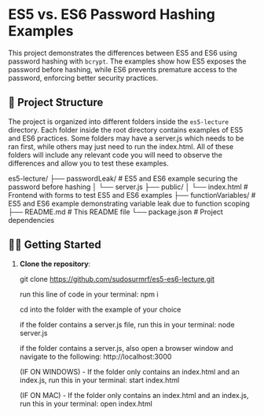 # ES5 vs. ES6 Password Hashing Examples

This project demonstrates the differences between ES5 and ES6 using password hashing with `bcrypt`. The examples show how ES5 exposes the password before hashing, while ES6 prevents premature access to the password, enforcing better security practices.

## 📁 Project Structure

The project is organized into different folders inside the `es5-lecture` directory. Each folder inside the root directory contains examples of ES5 and ES6 practices. Some folders may have a server.js which needs to be ran first, while others may just need to run the index.html. All of these folders will include any relevant code you will need to observe the differences and allow you to test these examples. 

es5-lecture/ ├── passwordLeak/ # ES5 and ES6 example securing the password before hashing │ └── server.js ├── public/ │ └── index.html # Frontend with forms to test ES5 and ES6 examples  ├── functionVariables/ # ES5 and ES6 example demonstrating variable leak due to function scoping ├── README.md # This README file └── package.json # Project dependencies

## 🧑‍💻 Getting Started

1. **Clone the repository**:
  
   git clone https://github.com/sudosurmrf/es5-es6-lecture.git

   run this line of code in your terminal: npm i

   cd into the folder with the example of your choice

   if the folder contains a server.js file, run this in your terminal: node server.js

   if the folder contains a server.js, also open a browser window and navigate to the following: http://localhost:3000

   
   
   (IF ON WINDOWS) - If the folder only contains an index.html and an index.js, run this in your terminal: start index.html

   (IF ON MAC) - If the folder only contains an index.html and an index.js, run this in your terminal: open index.html
   
   
